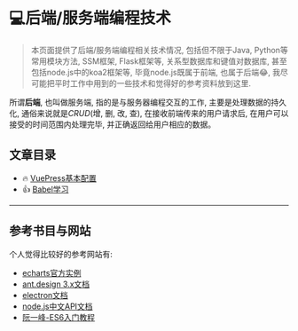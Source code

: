 # 💻后端/服务端编程技术

> 本页面提供了后端/服务端编程相关技术情况, 包括但不限于Java, Python等常用模块方法, SSM框架, Flask框架等, 关系型数据库和键值对数据库, 甚至包括node.js中的koa2框架等, 毕竟node.js既属于前端, 也属于后端:joy:, 我尽可能把平时工作中用到的一些技术和觉得好的参考资料放到这里.

所谓**后端**, 也叫做服务端, 指的是与服务器编程交互的工作, 主要是处理数据的持久化, 通俗来说就是*CRUD*(增, 删, 改, 查), 在接收前端传来的用户请求后, 在用户可以接受的时间范围内处理完毕, 并正确返回给用户相应的数据。

## 文章目录

- :fire: [VuePress基本配置](./vuepress.md)
- :+1: [Babel学习](./babel.md)

---

## 参考书目与网站

个人觉得比较好的参考网站有:

- [echarts官方实例](https://www.echartsjs.com/examples/zh/index.html)
- [ant.design 3.x文档](https://3x.ant.design/components/button-cn/)
- [electron文档](https://www.electronjs.org/docs)
- [node.js中文API文档](http://nodejs.cn/api/)
- [阮一峰-ES6入门教程](https://es6.ruanyifeng.com/)
